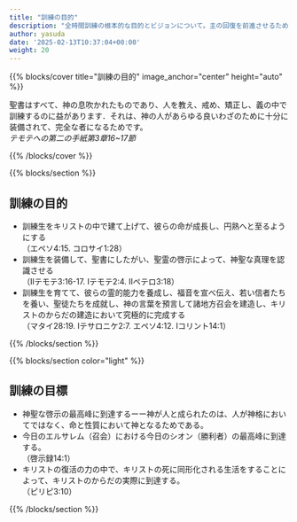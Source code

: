 ```yaml
---
title: "訓練の目的"
description: "全時間訓練の根本的な目的とビジョンについて。主の回復を前進させるために訓練が果たす役割と、訓練を通して達成される目標を説明します。"
author: yasuda
date: '2025-02-13T10:37:04+00:00'
weight: 20
---
```


{{% blocks/cover title="訓練の目的" image_anchor="center" height="auto" %}}
<p class="lead mt-5">
  聖書はすべて、神の息吹かれたものであり、人を教え、戒め、矯正し、義の中で訓練するのに益があります．それは、神の人があらゆる良いわざのために十分に装備されて、完全な者になるためです。<br>
  <cite>テモテへの第二の手紙第3章16~17節</cite>
</p>
{{% /blocks/cover %}}

{{% blocks/section %}}
<div class="col-12">
<h2 class="text-center">訓練の目的</h2>
</div>
<div class="col-12">
<ul class="text-left">
  <li>訓練生をキリストの中で建て上げて、彼らの命が成長し、円熟へと至るようにする<br>（エペソ4:15. コロサイ1:28）</li>
  <li>訓練生を装備して、聖書にしたがい、聖霊の啓示によって、神聖な真理を認識させる<br>（Ⅱテモテ3:16-17. Ⅰテモテ2:4. Ⅱペテロ3:18）</li>
  <li>訓練生を育てて、彼らの霊的能力を養成し、福音を宣べ伝え、若い信者たちを養い、聖徒たちを成就し、神の言葉を預言して諸地方召会を建造し、キリストのからだの建造において究極的に完成する<br>（マタイ28:19. Ⅰテサロニケ2:7. エペソ4:12. Ⅰコリント14:1）</li>
</ul>
</div>
{{% /blocks/section %}}

{{% blocks/section color="light" %}}
<div class="col-12">
<h2 class="text-center">訓練の目標</h2>
</div>
<div class="col-12">
<ul class="text-left">
  <li>神聖な啓示の最高峰に到達するーー神が人と成られたのは、人が神格においてではなく、命と性質において神となるためである。</li>
  <li>今日のエルサレム（召会）における今日のシオン（勝利者）の最高峰に到達する。<br>（啓示録14:1）</li>
  <li>キリストの復活の力の中で、キリストの死に同形化される生活をすることによって、キリストのからだの実際に到達する。<br>（ピリピ3:10）</li>
</ul>
</div>
{{% /blocks/section %}}